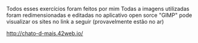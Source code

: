 Todos esses exercícios foram feitos por mim
Todas a imagens utilizadas foram redimensionadas e editadas no aplicativo open sorce "GIMP"
pode visualizar os sites no link a seguir (provavelmente estão no ar)

http://chato-d-mais.42web.io/
